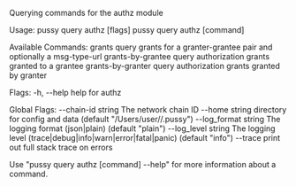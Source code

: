 Querying commands for the authz module

Usage:
  pussy query authz [flags]
  pussy query authz [command]

Available Commands:
  grants            query grants for a granter-grantee pair and optionally a msg-type-url
  grants-by-grantee query authorization grants granted to a grantee
  grants-by-granter query authorization grants granted by granter

Flags:
  -h, --help   help for authz

Global Flags:
      --chain-id string     The network chain ID
      --home string         directory for config and data (default "/Users/user//.pussy")
      --log_format string   The logging format (json|plain) (default "plain")
      --log_level string    The logging level (trace|debug|info|warn|error|fatal|panic) (default "info")
      --trace               print out full stack trace on errors

Use "pussy query authz [command] --help" for more information about a command.
